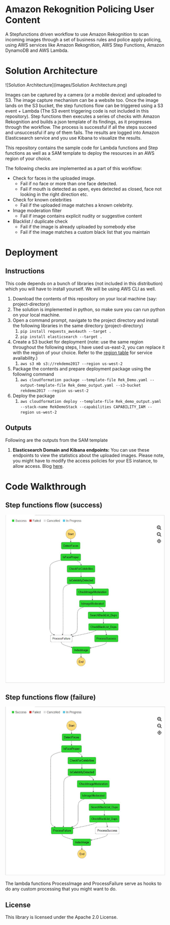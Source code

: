 # Amazon Rekognition Policing User Content

A Stepfunctions driven workflow to use Amazon Rekognition to scan incoming images through a set of business rules and police apply policing, using AWS services like Amazon Rekognition, AWS Step Functions, Amazon DynamoDB and AWS Lambda. 

# Solution Architecture

![Solution Architecture](images/Solution Architecture.png)

Images can be captured by a camera (or a mobile device) and uploaded to S3. The image capture mechanism can be a website too. Once the image lands on the S3 bucket, the step functions flow can be triggered using a S3 event + Lambda (The S3 event triggering code is not included in this repository).
Step functions then executes a series of checks with Amazon Rekognition and builds a json template of its findings, as it progresses through the workflow. The process is successful if all the steps succeed and unsuccessful if any of them fails. The results are logged into Amazon Elasticsearch service and you use Kibana to visualize the results.

This repository contains the sample code for Lambda functions and Step functions as well as a SAM template to deploy the resources in an AWS region of your choice.

The following checks are implemented as a part of this workflow:
* Check for faces in the uploaded image. 
    * Fail if no face or more than one face detected.
    * Fail if mouth is detected as open, eyes detected as closed, face not looking in the right direction etc.
* Check for known celebrities
    * Fail if the uploaded image matches a known celebrity.
* Image moderation filter
    * Fail if image contains explicit nudity or suggestive content 
* Blacklist / duplicate check
    * Fail if the image is already uploaded by somebody else
    * Fail if the image matches a custom black list that you maintain

# Deployment 

## Instructions
This code depends on a bunch of libraries (not included in this distribution) which you will have to install yourself. We will be using AWS CLI as well.

1. Download the contents of this repository on your local machine (say: project-directory)
2. The solution is implemented in python, so make sure you can run python on your local machine.
3. Open a command prompt, navigate to the project directory and install the following libraries in the same directory (project-directory)
    1. ```pip install requests_aws4auth --target .```
    2. ```pip install elasticsearch --target .```
4. Create a S3 bucket for deployment (note: use the same region throughout the following steps, I have used us-east-2, you can replace it with the region of your choice. Refer to the [region table](https://aws.amazon.com/about-aws/global-infrastructure/regional-product-services/) for service availability.)
    1. ```aws s3 mb s3://rekdemo2017 --region us-west-2```
5. Package the contents and prepare deployment package using the following command
    1. ```aws cloudformation package --template-file Rek_Demo.yaml --output-template-file Rek_demo_output.yaml --s3-bucket rekdemo2017 --region us-west-2```
6. Deploy the package
    1. ```aws cloudformation deploy --template-file Rek_demo_output.yaml --stack-name RekDemoStack --capabilities CAPABILITY_IAM --region us-west-2```


## Outputs
Following are the outputs from the SAM template

1. **Elasticsearch Domain and Kibana endpoints:** You can use these endpoints to view the statistics about the uploaded images. Please note, you might have to modify the access policies for your ES instance, to allow access. Blog [here](https://aws.amazon.com/blogs/database/set-access-control-for-amazon-elasticsearch-service/).

# Code Walkthrough



## Step functions flow (success)

![Step Functions flow](images/StepFunctions.png)

## Step functions flow (failure)

![Step Functions flow](images/StepFunctions_Failure.png)

The lambda functions ProcessImage and ProcessFailure serve as hooks to do any custom processing that you might want to do.

## License

This library is licensed under the Apache 2.0 License. 
